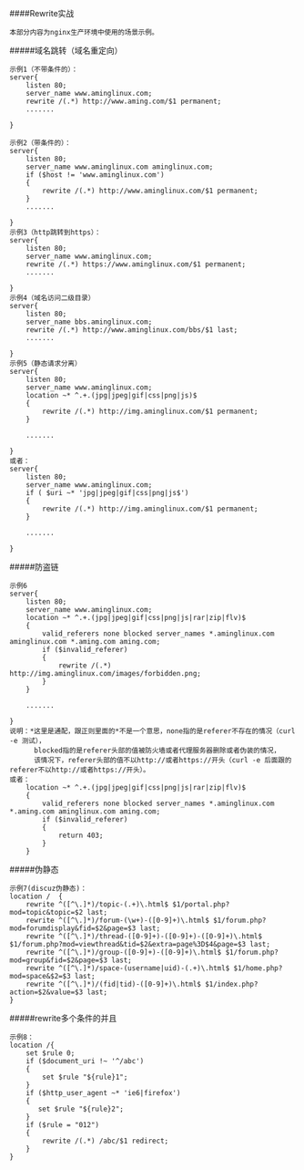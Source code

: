 ####Rewrite实战
    
    本部分内容为nginx生产环境中使用的场景示例。
    
#####域名跳转（域名重定向）

    示例1（不带条件的）：
    server{
        listen 80;
        server_name www.aminglinux.com;
        rewrite /(.*) http://www.aming.com/$1 permanent;
        .......
        
    }
    
    示例2（带条件的）：
    server{
        listen 80;
        server_name www.aminglinux.com aminglinux.com;
        if ($host != 'www.aminglinux.com')
        {
            rewrite /(.*) http://www.aminglinux.com/$1 permanent;
        }
        .......
        
    }
    示例3（http跳转到https）：
    server{
        listen 80;
        server_name www.aminglinux.com;
        rewrite /(.*) https://www.aminglinux.com/$1 permanent;
        .......
        
    }
    示例4（域名访问二级目录）
    server{
        listen 80;
        server_name bbs.aminglinux.com;
        rewrite /(.*) http://www.aminglinux.com/bbs/$1 last;
        .......
        
    }
    示例5（静态请求分离）
    server{
        listen 80;
        server_name www.aminglinux.com;
        location ~* ^.+.(jpg|jpeg|gif|css|png|js)$
        {
            rewrite /(.*) http://img.aminglinux.com/$1 permanent;
        }

        .......
        
    }
    或者：
    server{
        listen 80;
        server_name www.aminglinux.com;
        if ( $uri ~* 'jpg|jpeg|gif|css|png|js$')
        {
            rewrite /(.*) http://img.aminglinux.com/$1 permanent;
        }

        .......
        
    }
    
#####防盗链

    示例6
    server{
        listen 80;
        server_name www.aminglinux.com;
        location ~* ^.+.(jpg|jpeg|gif|css|png|js|rar|zip|flv)$
        {
            valid_referers none blocked server_names *.aminglinux.com aminglinux.com *.aming.com aming.com;
            if ($invalid_referer)
            {
                rewrite /(.*) http://img.aminglinux.com/images/forbidden.png;
            }
        }

        .......
        
    }
    说明：*这里是通配，跟正则里面的*不是一个意思，none指的是referer不存在的情况（curl -e 测试），
          blocked指的是referer头部的值被防火墙或者代理服务器删除或者伪装的情况，
          该情况下，referer头部的值不以http://或者https://开头（curl -e 后面跟的referer不以http://或者https://开头）。
    或者：
        location ~* ^.+.(jpg|jpeg|gif|css|png|js|rar|zip|flv)$
        {
            valid_referers none blocked server_names *.aminglinux.com *.aming.com aminglinux.com aming.com;
            if ($invalid_referer)
            {
                return 403;
            }
        }
    

#####伪静态

    示例7(discuz伪静态)：
    location /  {
        rewrite ^([^\.]*)/topic-(.+)\.html$ $1/portal.php?mod=topic&topic=$2 last;
        rewrite ^([^\.]*)/forum-(\w+)-([0-9]+)\.html$ $1/forum.php?mod=forumdisplay&fid=$2&page=$3 last;
        rewrite ^([^\.]*)/thread-([0-9]+)-([0-9]+)-([0-9]+)\.html$ $1/forum.php?mod=viewthread&tid=$2&extra=page%3D$4&page=$3 last;
        rewrite ^([^\.]*)/group-([0-9]+)-([0-9]+)\.html$ $1/forum.php?mod=group&fid=$2&page=$3 last;
        rewrite ^([^\.]*)/space-(username|uid)-(.+)\.html$ $1/home.php?mod=space&$2=$3 last;
        rewrite ^([^\.]*)/(fid|tid)-([0-9]+)\.html$ $1/index.php?action=$2&value=$3 last;
    }
    
#####rewrite多个条件的并且

    示例8：
    location /{
        set $rule 0;
        if ($document_uri !~ '^/abc')
        {
            set $rule "${rule}1";
        }
        if ($http_user_agent ~* 'ie6|firefox')
        {
           set $rule "${rule}2";
        }
        if ($rule = "012")
        {
            rewrite /(.*) /abc/$1 redirect;
        }
    }
    